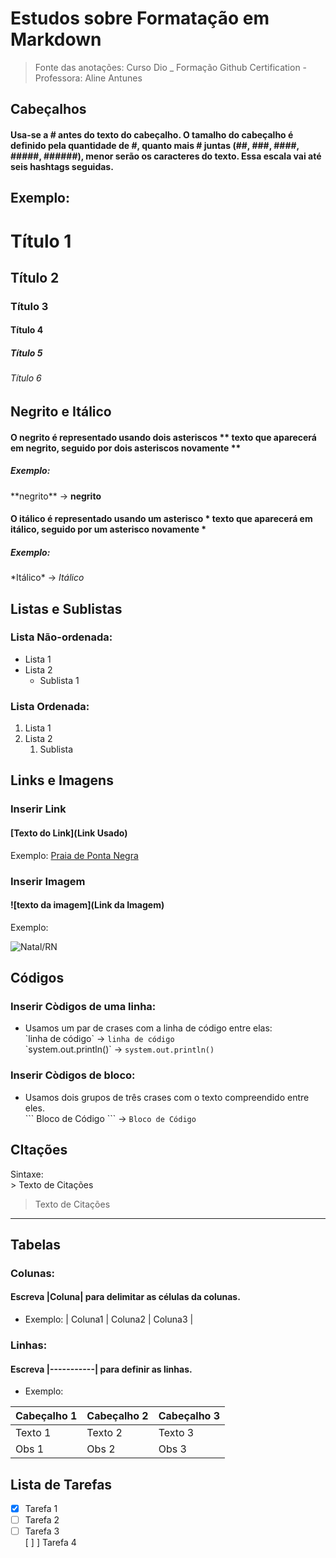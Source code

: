 # Estudos sobre Formatação em Markdown
> Fonte  das anotações: Curso Dio _ Formação Github Certification - Professora: Aline Antunes 

<!--Cabeçalhos-->
## Cabeçalhos
#### Usa-se a # antes do texto do cabeçalho. O tamalho do cabeçalho é definido pela quantidade de #, quanto mais # juntas (##, ###, ####, #####, ######), menor serão os caracteres do texto. Essa escala vai até seis hashtags seguidas.

Exemplo:
---------------------

# Título 1 
## Título 2
### Título 3
#### Título 4
##### Título 5
###### Título 6


## Negrito e Itálico
#### O negrito é representado usando dois asteriscos \*\* texto que aparecerá em negrito, seguido por dois asteriscos novamente \*\*

##### Exemplo:
\*\*negrito\*\* -> **negrito** 

#### O itálico é representado usando um asterisco \* texto que aparecerá em itálico, seguido por um asterisco novamente \*

##### Exemplo:
\*Itálico\* -> *Itálico*


## Listas e Sublistas
<!--LIstas e Sublistas-->
### Lista Não-ordenada:
- Lista 1
- Lista 2
  - Sublista 1
### Lista Ordenada:
1. Lista 1
2. Lista 2
   1. Sublista

## Links e Imagens

### Inserir Link
<!--Links-->
#### [Texto do Link](Link Usado)

Exemplo: [Praia de Ponta Negra](https://media.istockphoto.com/id/531165945/photo/ponta-negra-dunes-beach-in-city-of-natal-brazil.jpg?s=612x612&w=0&k=20&c=gVq0xULo1ldvK3Rc3-UCRk0IRzObpsfLt9A3YPV4DBc=)

### Inserir Imagem
<!--Inserir Imagem-->
#### ![texto da imagem](Link da Imagem)

Exemplo:

![Natal/RN](https://www.viagenscinematograficas.com.br/wp-content/uploads/2018/03/Natal-RN-O-Que-Fazer-Praias-Capa-e1664501366980.jpg)

## Códigos
### Inserir Còdigos de uma linha:
<!-- Inserir Còdigos de uma linha-->
- Usamos um par de crases com a linha de código entre elas: <br>
\`linha de código\` -> `linha de código`<br>
\`system.out.println()\` -> `system.out.println()`

### Inserir Còdigos de bloco:
<!-- Inserir Códigos de bloco-->
- Usamos dois grupos de três crases com o texto compreendido entre eles. <br>
\`\`\` Bloco de Código \`\`\`  ->  ``` Bloco de Código ```


## CItações
<!--Citações-->

Sintaxe: <br>
\> Texto de Citações

> Texto de Citações
<!-- Linha-->
--------------------  

## Tabelas

### Colunas:
#### Escreva \|Coluna\| para delimitar as células da colunas.

- Exemplo: \| Coluna1 \| Coluna2 \| Coluna3 \|

### Linhas:
#### Escreva  \|-----------\| para definir as linhas.

- Exemplo: 
<!--Tabelas-->

| Cabeçalho 1 | Cabeçalho 2 | Cabeçalho 3 |
|-------------|-------------|-------------| 
|Texto 1      |Texto 2      |Texto 3      |
|Obs 1        |Obs   2      |Obs   3      |


## Lista de Tarefas

<!-- Lista de Tarefas-->
- [X] Tarefa 1
- [ ] Tarefa 2
- [ ] Tarefa 3 <br> [ ] ] Tarefa 4
